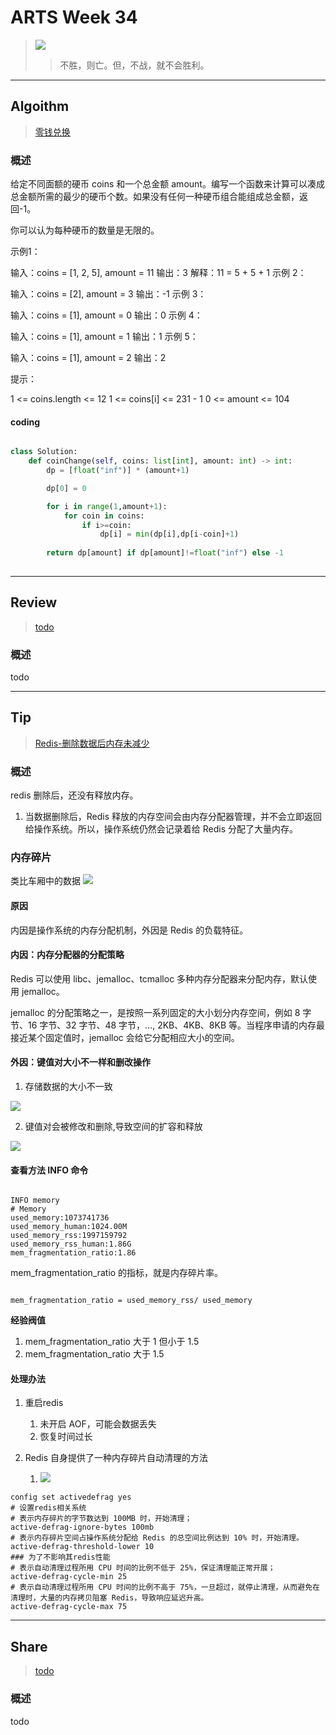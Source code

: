 # ARTS Week 34

> ![](https://github.com/Carmenliukang/ARTS/blob/master/image/34/1.jpg)
>> 不胜，则亡。但，不战，就不会胜利。

***

## Algoithm

> [零钱兑换](https://leetcode-cn.com/problems/coin-change/)

### 概述

给定不同面额的硬币 coins 和一个总金额 amount。编写一个函数来计算可以凑成总金额所需的最少的硬币个数。如果没有任何一种硬币组合能组成总金额，返回-1。

你可以认为每种硬币的数量是无限的。

示例1：

输入：coins = [1, 2, 5], amount = 11 输出：3 解释：11 = 5 + 5 + 1 示例 2：

输入：coins = [2], amount = 3 输出：-1 示例 3：

输入：coins = [1], amount = 0 输出：0 示例 4：

输入：coins = [1], amount = 1 输出：1 示例 5：

输入：coins = [1], amount = 2 输出：2

提示：

1 <= coins.length <= 12 1 <= coins[i] <= 231 - 1 0 <= amount <= 104


#### coding
```python

class Solution:
    def coinChange(self, coins: list[int], amount: int) -> int:
        dp = [float("inf")] * (amount+1)

        dp[0] = 0

        for i in range(1,amount+1):
            for coin in coins:
                if i>=coin:
                    dp[i] = min(dp[i],dp[i-coin]+1)
        
        return dp[amount] if dp[amount]!=float("inf") else -1
            

```

***

## Review

> [todo](todo)

### 概述

todo

***

## Tip

> [Redis-删除数据后内存未减少](https://time.geekbang.org/column/article/289140)

### 概述
redis 删除后，还没有释放内存。
1. 当数据删除后，Redis 释放的内存空间会由内存分配器管理，并不会立即返回给操作系统。所以，操作系统仍然会记录着给 Redis 分配了大量内存。


### 内存碎片
类比车厢中的数据
![](https://github.com/Carmenliukang/ARTS/blob/master/image/34/2.jpg)

#### 原因
内因是操作系统的内存分配机制，外因是 Redis 的负载特征。

#### 内因：内存分配器的分配策略
Redis 可以使用 libc、jemalloc、tcmalloc 多种内存分配器来分配内存，默认使用 jemalloc。

jemalloc 的分配策略之一，是按照一系列固定的大小划分内存空间，例如 8 字节、16 字节、32 字节、48 字节，…, 2KB、4KB、8KB 等。当程序申请的内存最接近某个固定值时，jemalloc 会给它分配相应大小的空间。

#### 外因：键值对大小不一样和删改操作
1. 存储数据的大小不一致
   
![](https://github.com/Carmenliukang/ARTS/blob/master/image/34/3.jpg)
   
2. 键值对会被修改和删除,导致空间的扩容和释放

![](https://github.com/Carmenliukang/ARTS/blob/master/image/34/4.jpg)


#### 查看方法 INFO 命令

```shell

INFO memory
# Memory
used_memory:1073741736
used_memory_human:1024.00M
used_memory_rss:1997159792
used_memory_rss_human:1.86G
mem_fragmentation_ratio:1.86
```

mem_fragmentation_ratio 的指标，就是内存碎片率。
```shell

mem_fragmentation_ratio = used_memory_rss/ used_memory
```

**经验阀值**
1. mem_fragmentation_ratio 大于 1 但小于 1.5
2. mem_fragmentation_ratio 大于 1.5 

#### 处理办法

1. 重启redis
   1. 未开启 AOF，可能会数据丢失
   2. 恢复时间过长
    
2. Redis 自身提供了一种内存碎片自动清理的方法
   1. ![](https://github.com/Carmenliukang/ARTS/blob/master/image/34/5.jpg)
```shell
config set activedefrag yes 
# 设置redis相关系统
# 表示内存碎片的字节数达到 100MB 时，开始清理；
active-defrag-ignore-bytes 100mb
# 表示内存碎片空间占操作系统分配给 Redis 的总空间比例达到 10% 时，开始清理。
active-defrag-threshold-lower 10
### 为了不影响其redis性能
# 表示自动清理过程所用 CPU 时间的比例不低于 25%，保证清理能正常开展；
active-defrag-cycle-min 25
# 表示自动清理过程所用 CPU 时间的比例不高于 75%，一旦超过，就停止清理，从而避免在清理时，大量的内存拷贝阻塞 Redis，导致响应延迟升高。
active-defrag-cycle-max 75
```   

***

## Share

> [todo](todo)

### 概述

todo








